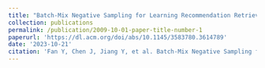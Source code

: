 ```yaml
---
title: "Batch-Mix Negative Sampling for Learning Recommendation Retrievers"
collection: publications
permalink: /publication/2009-10-01-paper-title-number-1
paperurl: 'https://dl.acm.org/doi/abs/10.1145/3583780.3614789'
date: '2023-10-21'
citation: 'Fan Y, Chen J, Jiang Y, et al. Batch-Mix Negative Sampling for Learning Recommendation Retrievers[C]. Proceedings of the 32nd ACM International Conference on Information and Knowledge Management. 2023: 494-503.'
---
```

